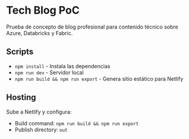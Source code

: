 
# Tech Blog PoC

Prueba de concepto de blog profesional para contenido técnico sobre Azure, Databricks y Fabric.

## Scripts

- `npm install` - Instala las dependencias
- `npm run dev` - Servidor local
- `npm run build && npm run export` - Genera sitio estático para Netlify

## Hosting

Sube a Netlify y configura:
- Build command: `npm run build && npm run export`
- Publish directory: `out`
